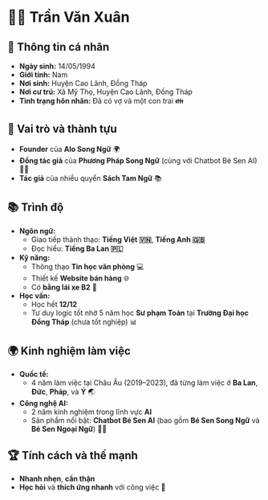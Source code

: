 # 🧑‍💼 **Trần Văn Xuân**  

## 📜 **Thông tin cá nhân**
- **Ngày sinh:** 14/05/1994  
- **Giới tính:** Nam  
- **Nơi sinh:** Huyện Cao Lãnh, Đồng Tháp  
- **Nơi cư trú:** Xã Mỹ Thọ, Huyện Cao Lãnh, Đồng Tháp  
- **Tình trạng hôn nhân:** Đã có vợ và một con trai 👪  

## 🌟 **Vai trò và thành tựu**
- **Founder** của **Alo Song Ngữ** 🌍  
- **Đồng tác giả** của **Phương Pháp Song Ngữ** (cùng với Chatbot Bé Sen AI) 🤖📘  
- **Tác giả** của nhiều quyển **Sách Tam Ngữ** 📚  

## 📚 **Trình độ**
- **Ngôn ngữ:**
  - Giao tiếp thành thạo: **Tiếng Việt 🇻🇳**, **Tiếng Anh 🇬🇧**  
  - Đọc hiểu: **Tiếng Ba Lan 🇵🇱**  
- **Kỹ năng:**
  - Thông thạo **Tin học văn phòng** 💻  
  - Thiết kế **Website bán hàng** 🌐  
  - Có **bằng lái xe B2** 🚗  
- **Học vấn:**
  - Học hết **12/12**  
  - Tư duy logic tốt nhờ 5 năm học **Sư phạm Toán** tại **Trường Đại học Đồng Tháp** (chưa tốt nghiệp) 📊  

## 🌍 **Kinh nghiệm làm việc**
- **Quốc tế:**
  - 4 năm làm việc tại Châu Âu (2019–2023), đã từng làm việc ở **Ba Lan**, **Đức**, **Pháp**, và **Ý** 🌏  
- **Công nghệ AI:**
  - 2 năm kinh nghiệm trong lĩnh vực **AI**  
  - Sản phẩm nổi bật: **Chatbot Bé Sen AI** (bao gồm **Bé Sen Song Ngữ** và **Bé Sen Ngoại Ngữ**) 🤖✨  

## 🏆 **Tính cách và thế mạnh**
- **Nhanh nhẹn**, **cẩn thận**  
- **Học hỏi** và **thích ứng nhanh** với công việc 🚀  
